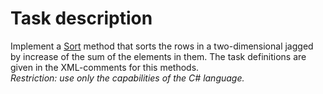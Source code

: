 # Task description

Implement a [Sort](url) method that sorts the rows in a two-dimensional jagged by increase of the sum of the elements in them. The task definitions are given in the XML-comments for this methods.     
_Restriction: use only the capabilities of the C# language._